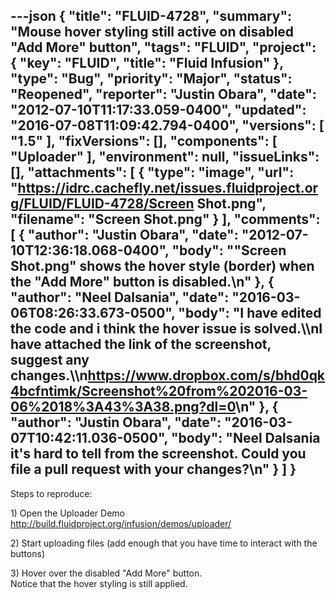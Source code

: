 ---json
{
  "title": "FLUID-4728",
  "summary": "Mouse hover styling still active on disabled \"Add More\" button",
  "tags": "FLUID",
  "project": {
    "key": "FLUID",
    "title": "Fluid Infusion"
  },
  "type": "Bug",
  "priority": "Major",
  "status": "Reopened",
  "reporter": "Justin Obara",
  "date": "2012-07-10T11:17:33.059-0400",
  "updated": "2016-07-08T11:09:42.794-0400",
  "versions": [
    "1.5"
  ],
  "fixVersions": [],
  "components": [
    "Uploader"
  ],
  "environment": null,
  "issueLinks": [],
  "attachments": [
    {
      "type": "image",
      "url": "https://idrc.cachefly.net/issues.fluidproject.org/FLUID/FLUID-4728/Screen Shot.png",
      "filename": "Screen Shot.png"
    }
  ],
  "comments": [
    {
      "author": "Justin Obara",
      "date": "2012-07-10T12:36:18.068-0400",
      "body": "\"Screen Shot.png\" shows the hover style (border) when the \"Add More\" button is disabled.\n"
    },
    {
      "author": "Neel Dalsania",
      "date": "2016-03-06T08:26:33.673-0500",
      "body": "I have edited the code and i think the hover issue is solved.\\\nI have attached the link of the screenshot, suggest any changes.\\\n<https://www.dropbox.com/s/bhd0qk4bcfntimk/Screenshot%20from%202016-03-06%2018%3A43%3A38.png?dl=0>\n"
    },
    {
      "author": "Justin Obara",
      "date": "2016-03-07T10:42:11.036-0500",
      "body": "Neel Dalsania it's hard to tell from the screenshot. Could you file a pull request with your changes?\n"
    }
  ]
}
---
Steps to reproduce:

1\) Open the Uploader Demo\
<http://build.fluidproject.org/infusion/demos/uploader/>

2\) Start uploading files (add enough that you have time to interact with the buttons)

3\) Hover over the disabled "Add More" button.\
Notice that the hover styling is still applied.

        